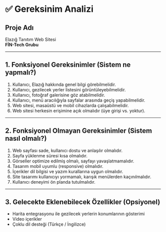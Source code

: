 # ✅ Gereksinim Analizi

## Proje Adı
Elazığ Tanıtım Web Sitesi  
**FİN-Tech Grubu**

---

## 1. Fonksiyonel Gereksinimler (Sistem ne yapmalı?)

1. Kullanıcı, Elazığ hakkında genel bilgi görebilmelidir.  
2. Kullanıcı, gezilecek yerler listesini görüntüleyebilmelidir.  
3. Kullanıcı, fotoğraf galerisine göz atabilmelidir.  
4. Kullanıcı, menü aracılığıyla sayfalar arasında geçiş yapabilmelidir.  
5. Web sitesi, masaüstü ve mobil cihazlarda çalışabilmelidir.  
6. Web sitesi herkesin erişimine açık olmalıdır (üye girişi vs. yoktur).  

---

## 2. Fonksiyonel Olmayan Gereksinimler (Sistem nasıl olmalı?)

1. Web sayfası sade, kullanıcı dostu ve anlaşılır olmalıdır.  
2. Sayfa yüklenme süresi kısa olmalıdır.  
3. Görseller optimize edilmiş olmalı, sayfayı yavaşlatmamalıdır.  
4. Tasarım mobil uyumlu (responsive) olmalıdır.  
5. İçerikler dil bilgisi ve yazım kurallarına uygun olmalıdır.  
6. Site tasarımı kullanıcıyı yormamalı, karışık menülerden kaçınılmalıdır.  
7. Kullanıcı deneyimi ön planda tutulmalıdır.

---

## 3. Gelecekte Eklenebilecek Özellikler (Opsiyonel)

- Harita entegrasyonu ile gezilecek yerlerin konumlarının gösterimi  
- Video içerikler  
- Çoklu dil desteği (Türkçe / İngilizce)
